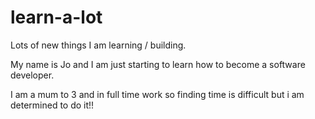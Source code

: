 # learn-a-lot

Lots of new things I am learning / building.

My name is Jo and I am just starting to learn how to become a software developer. 

I am a mum to 3 and in full time work so finding time is difficult but i am determined to do it!!
